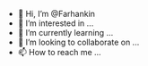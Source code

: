 - 👋 Hi, I’m @Farhankin
- 👀 I’m interested in ...
- 🌱 I’m currently learning ...
- 💞️ I’m looking to collaborate on ...
- 📫 How to reach me ...

<!---
Farhankin/Farhankin is a ✨ special ✨ repository because its `README.md` (this file) appears on your GitHub profile.
You can click the Preview link to take a look at your changes.
--->
